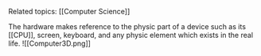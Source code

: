 Related topics: [[Computer Science]]

The hardware makes reference to the physic part of a device such as its [[CPU]], screen, keyboard, and any physic element which exists in the real life.
![[Computer3D.png]]
